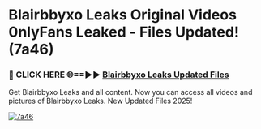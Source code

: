 # Blairbbyxo Leaks Original Videos 0nlyFans Leaked - Files Updated! (7a46)

<h3>🔴 CLICK HERE 🌐==►► <a href="https://tinyurl.com/ehrbuxhb" rel="nofollow">Blairbbyxo Leaks Updated Files</a></h3>

Get Blairbbyxo Leaks and all content. Now you can access all videos and pictures of Blairbbyxo Leaks. New Updated Files 2025!

[![7a46](https://i.imgur.com/lVYEuWS.gif)](https://tinyurl.com/ehrbuxhb)
